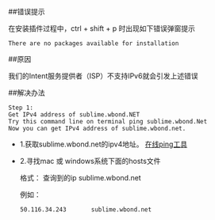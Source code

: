 

##错误提示

在安装插件过程中，ctrl + shift + p 时出现如下错误弹窗提示

```
There are no packages available for installation
```


##原因

我们的Intent服务提供者（ISP）不支持IPv6就会引发上述错误

##解决办法
```
Step 1:
Get IPv4 address of sublime.wbond.NET
Try this command line on terminal ping sublime.wbond.Net
Now you can get IPv4 address of sublime.wbond.net.
```

* 1.获取sublime.wbond.net的ipv4地址。 [在线ping工具](http://serve.netsh.org/pub/ping.php)

* 2.寻找mac 或 windows系统下面的hosts文件

  格式： 查询到的ip sublime.wbond.net
  
  例如：
  ```
  50.116.34.243       sublime.wbond.net  
  ```


